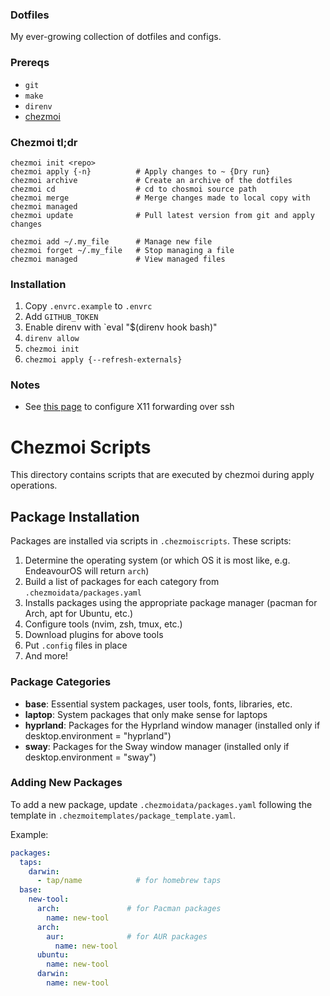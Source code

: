 ### Dotfiles

My ever-growing collection of dotfiles and configs.

### Prereqs
* `git`
* `make`
* `direnv`
* [chezmoi](https://github.com/twpayne/chezmoi)

### Chezmoi tl;dr
```
chezmoi init <repo>
chezmoi apply {-n}          # Apply changes to ~ {Dry run}
chezmoi archive             # Create an archive of the dotfiles
chezmoi cd                  # cd to chosmoi source path
chezmoi merge               # Merge changes made to local copy with chezmoi managed
chezmoi update              # Pull latest version from git and apply changes

chezmoi add ~/.my_file      # Manage new file
chezmoi forget ~/.my_file   # Stop managing a file
chezmoi managed             # View managed files
```

### Installation

1. Copy `.envrc.example` to `.envrc`
1. Add `GITHUB_TOKEN`
1. Enable direnv with `eval "$(direnv hook bash)"
1. `direnv allow`
1. `chezmoi init`
1. `chezmoi apply {--refresh-externals}`

### Notes
- See [this page](https://www.cyberciti.biz/faq/linux-unix-macos-fix-error-cant-open-display-null-with-ssh-xclip-command-in-headless/) to configure X11 forwarding over ssh

# Chezmoi Scripts

This directory contains scripts that are executed by chezmoi during apply operations.

## Package Installation

Packages are installed via scripts in `.chezmoiscripts`. These scripts:

1. Determine the operating system (or which OS it is most like, e.g. EndeavourOS will return `arch`)
1. Build a list of packages for each category from `.chezmoidata/packages.yaml`
1. Installs packages using the appropriate package manager (pacman for Arch, apt for Ubuntu, etc.)
1. Configure tools (nvim, zsh, tmux, etc.)
1. Download plugins for above tools
1. Put `.config` files in place
1. And more!

### Package Categories

- **base**: Essential system packages, user tools, fonts, libraries, etc.
- **laptop**: System packages that only make sense for laptops
- **hyprland**: Packages for the Hyprland window manager (installed only if desktop.environment = "hyprland")
- **sway**: Packages for the Sway window manager (installed only if desktop.environment = "sway")

### Adding New Packages

To add a new package, update `.chezmoidata/packages.yaml` following the template in `.chezmoitemplates/package_template.yaml`.

Example:
```yaml
packages:
  taps:
    darwin:
      - tap/name            # for homebrew taps
  base:
    new-tool:
      arch:               # for Pacman packages
        name: new-tool
      arch:
        aur:              # for AUR packages
          name: new-tool
      ubuntu:
        name: new-tool
      darwin:
        name: new-tool
```

